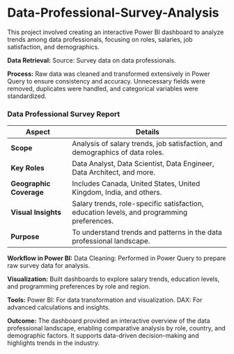 # Data-Professional-Survey-Analysis

This project involved creating an interactive Power BI dashboard to analyze trends among data professionals, focusing on roles, salaries, job satisfaction, and demographics.

**Data Retrieval:**
Source: Survey data on data professionals.

**Process:**
Raw data was cleaned and transformed extensively in Power Query to ensure consistency and accuracy. Unnecessary fields were removed, duplicates were handled, and categorical variables were standardized.

### Data Professional Survey Report

| **Aspect**               | **Details**                                                                 |
|---------------------------|-----------------------------------------------------------------------------|
| **Scope**                | Analysis of salary trends, job satisfaction, and demographics of data roles. |
| **Key Roles**            | Data Analyst, Data Scientist, Data Engineer, Data Architect, and more.       |
| **Geographic Coverage**  | Includes Canada, United States, United Kingdom, India, and others.          |
| **Visual Insights**      | Salary trends, role-specific satisfaction, education levels, and programming preferences. |
| **Purpose**              | To understand trends and patterns in the data professional landscape.        |


**Workflow in Power BI:**
Data Cleaning: Performed in Power Query to prepare raw survey data for analysis.

**Visualization:**
Built dashboards to explore salary trends, education levels, and programming preferences by role and region.

**Tools:**
Power BI: For data transformation and visualization.
DAX: For advanced calculations and insights.

**Outcome:**
The dashboard provided an interactive overview of the data professional landscape, enabling comparative analysis by role, country, and demographic factors. It supports data-driven decision-making and highlights trends in the industry.
